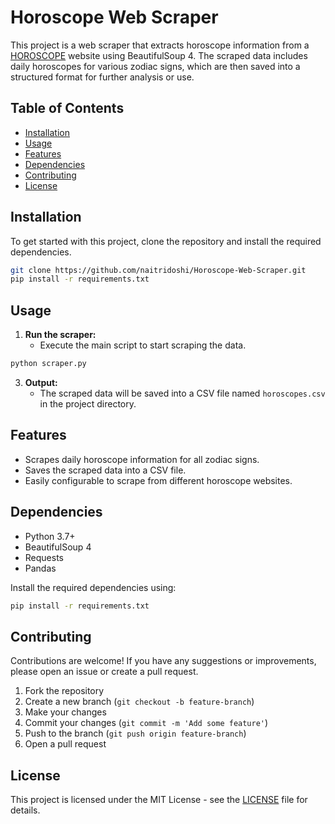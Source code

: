 # Horoscope Web Scraper

This project is a web scraper that extracts horoscope information from a [HOROSCOPE](https://www.horoscope.com/us/index.aspx) website using BeautifulSoup 4. The scraped data includes daily horoscopes for various zodiac signs, which are then saved into a structured format for further analysis or use.

## Table of Contents

- [Installation](#installation)
- [Usage](#usage)
- [Features](#features)
- [Dependencies](#dependencies)
- [Contributing](#contributing)
- [License](#license)

## Installation

To get started with this project, clone the repository and install the required dependencies.

```bash
git clone https://github.com/naitridoshi/Horoscope-Web-Scraper.git
pip install -r requirements.txt
```

## Usage

1. **Run the scraper:**
   - Execute the main script to start scraping the data.

```bash
python scraper.py
```

3. **Output:**
   - The scraped data will be saved into a CSV file named `horoscopes.csv` in the project directory.

## Features

- Scrapes daily horoscope information for all zodiac signs.
- Saves the scraped data into a CSV file.
- Easily configurable to scrape from different horoscope websites.

## Dependencies

- Python 3.7+
- BeautifulSoup 4
- Requests
- Pandas

Install the required dependencies using:

```bash
pip install -r requirements.txt
```

## Contributing

Contributions are welcome! If you have any suggestions or improvements, please open an issue or create a pull request.

1. Fork the repository
2. Create a new branch (`git checkout -b feature-branch`)
3. Make your changes
4. Commit your changes (`git commit -m 'Add some feature'`)
5. Push to the branch (`git push origin feature-branch`)
6. Open a pull request

## License

This project is licensed under the MIT License - see the [LICENSE](LICENSE) file for details.
